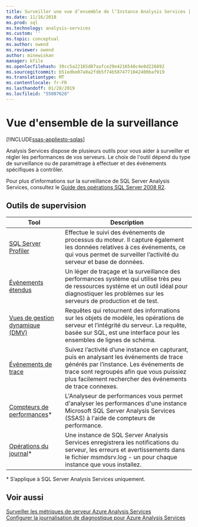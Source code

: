 ```yaml
---
title: Surveiller une vue d’ensemble de l’Instance Analysis Services | Microsoft Docs
ms.date: 11/16/2018
ms.prod: sql
ms.technology: analysis-services
ms.custom: ''
ms.topic: conceptual
ms.author: owend
ms.reviewer: owend
author: minewiskan
manager: kfile
ms.openlocfilehash: 39cc5a22165d07aafce29e4216548c4e8d226892
ms.sourcegitcommit: b51edbe07a0a2fdb5f74b5874771042400baf919
ms.translationtype: MT
ms.contentlocale: fr-FR
ms.lasthandoff: 01/28/2019
ms.locfileid: "55087628"
---
```

# <a name="monitoring-overview"></a>Vue d'ensemble de la surveillance
[!INCLUDE[ssas-appliesto-sqlas](../../includes/ssas-appliesto-sqlas-all-aas.md)]

Analysis Services dispose de plusieurs outils pour vous aider à surveiller et régler les performances de vos serveurs. Le choix de l'outil dépend du type de surveillance ou de paramétrage à effectuer et des événements spécifiques à contrôler.

Pour plus d’informations sur la surveillance de SQL Server Analysis Services, consultez le [Guide des opérations SQL Server 2008 R2](http://go.microsoft.com/fwlink/?LinkID=225539).  
  
## <a name="monitoring-tools"></a>Outils de supervision  

|Tool  |Description  |
|---------|---------|
|[SQL Server Profiler](../../analysis-services/instances/use-sql-server-profiler-to-monitor-analysis-services.md)      |   Effectue le suivi des événements de processus du moteur. Il capture également les données relatives à ces événements, ce qui vous permet de surveiller l’activité du serveur et base de données.      |
| [Événements étendus](../../analysis-services/instances/monitor-analysis-services-with-sql-server-extended-events.md)     |   Un léger de traçage et la surveillance des performances système qui utilise très peu de ressources système et un outil idéal pour diagnostiquer les problèmes sur les serveurs de production et de test.       |
| [Vues de gestion dynamique &#40;DMV&#41;](../../analysis-services/instances/use-dynamic-management-views-dmvs-to-monitor-analysis-services.md)      |   Requêtes qui retournent des informations sur les objets de modèle, les opérations de serveur et l’intégrité du serveur. La requête, basée sur SQL, est une interface pour les ensembles de lignes de schéma.      |
| [Événements de trace](https://docs.microsoft.com/bi-reference/trace-events/analysis-services-trace-events)     |  Suivez l’activité d’une instance en capturant, puis en analysant les événements de trace générés par l’instance. Les événements de trace sont regroupés afin que vous puissiez plus facilement rechercher des événements de trace connexes.        |
|   [Compteurs de performances](../../analysis-services/instances/performance-counters-ssas.md)\*    |    L'Analyseur de performances vous permet d'analyser les performances d'une instance Microsoft SQL Server Analysis Services (SSAS) à l'aide de compteurs de performance.     |
|[Opérations du journal](../../analysis-services/instances/performance-counters-ssas.md)\*|Une instance de SQL Server Analysis Services enregistrera les notifications du serveur, les erreurs et avertissements dans le fichier msmdsrv.log - un pour chaque instance que vous installez. |

\* S’applique à SQL Server Analysis Services uniquement.

## <a name="see-also"></a>Voir aussi

[Surveiller les métriques de serveur Azure Analysis Services](https://docs.microsoft.com/azure/analysis-services/analysis-services-monitor)   
[Configurer la journalisation de diagnostique pour Azure Analysis Services](https://docs.microsoft.com/azure/analysis-services/analysis-services-logging)
